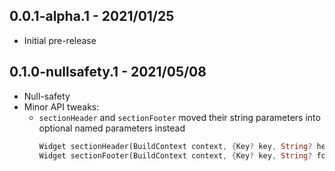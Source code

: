 
## 0.0.1-alpha.1 - 2021/01/25

* Initial pre-release


## 0.1.0-nullsafety.1 - 2021/05/08

* Null-safety
* Minor API tweaks:
    * `sectionHeader` and `sectionFooter` moved their string parameters into optional named parameters instead
        ```dart
        Widget sectionHeader(BuildContext context, {Key? key, String? header, Map<String, dynamic>? extraInfo})
        Widget sectionFooter(BuildContext context, {Key? key, String? footer, Map<String, dynamic>? extraInfo})
        ```
